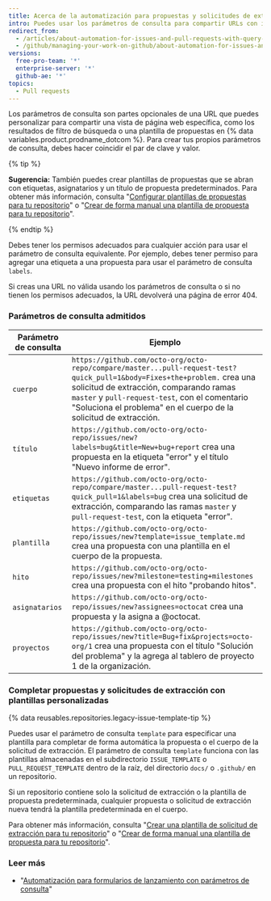 ```yaml
---
title: Acerca de la automatización para propuestas y solicitudes de extracción con parámetros de consulta
intro: Puedes usar los parámetros de consulta para compartir URLs con información personalizada.
redirect_from:
  - /articles/about-automation-for-issues-and-pull-requests-with-query-parameters
  - /github/managing-your-work-on-github/about-automation-for-issues-and-pull-requests-with-query-parameters
versions:
  free-pro-team: '*'
  enterprise-server: '*'
  github-ae: '*'
topics:
  - Pull requests
---
```

Los parámetros de consulta son partes opcionales de una URL que puedes personalizar para compartir una vista de página web específica, como los resultados de filtro de búsqueda o una plantilla de propuestas en {% data variables.product.prodname_dotcom %}. Para crear tus propios parámetros de consulta, debes hacer coincidir el par de clave y valor.

{% tip %}

**Sugerencia:** También puedes crear plantillas de propuestas que se abran con etiquetas, asignatarios y un título de propuesta predeterminados. Para obtener más información, consulta "[Configurar plantillas de propuestas para tu repositorio](/articles/configuring-issue-templates-for-your-repository)" o "[Crear de forma manual una plantilla de propuesta para tu repositorio](/articles/manually-creating-a-single-issue-template-for-your-repository)".

{% endtip %}

Debes tener los permisos adecuados para cualquier acción para usar el parámetro de consulta equivalente. Por ejemplo, debes tener permiso para agregar una etiqueta a una propuesta para usar el parámetro de consulta `labels`.

Si creas una URL no válida usando los parámetros de consulta o si no tienen los permisos adecuados, la URL devolverá una página de error 404.

### Parámetros de consulta admitidos

| Parámetro de consulta | Ejemplo                                                                                                                                                                                                                                                                                      |
| --------------------- | -------------------------------------------------------------------------------------------------------------------------------------------------------------------------------------------------------------------------------------------------------------------------------------------- |
| `cuerpo`              | `https://github.com/octo-org/octo-repo/compare/master...pull-request-test?quick_pull=1&body=Fixes+the+problem.` crea una solicitud de extracción, comparando ramas `master` y `pull-request-test`, con el comentario "Soluciona el problema" en el cuerpo de la solicitud de extracción. |
| `título`              | `https://github.com/octo-org/octo-repo/issues/new?labels=bug&title=New+bug+report` crea una propuesta en la etiqueta "error" y el título "Nuevo informe de error".                                                                                                                       |
| `etiquetas`           | `https://github.com/octo-org/octo-repo/compare/master...pull-request-test?quick_pull=1&labels=bug` crea una solicitud de extracción, comparando las ramas `master` y `pull-request-test`, con la etiqueta "error".                                                                       |
| `plantilla`           | `https://github.com/octo-org/octo-repo/issues/new?template=issue_template.md` crea una propuesta con una plantilla en el cuerpo de la propuesta.                                                                                                                                             |
| `hito`                | `https://github.com/octo-org/octo-repo/issues/new?milestone=testing+milestones` crea una propuesta con el hito "probando hitos".                                                                                                                                                             |
| `asignatarios`        | `https://github.com/octo-org/octo-repo/issues/new?assignees=octocat` crea una propuesta y la asigna a @octocat.                                                                                                                                                                              |
| `proyectos`           | `https://github.com/octo-org/octo-repo/issues/new?title=Bug+fix&projects=octo-org/1` crea una propuesta con el título "Solución del problema" y la agrega al tablero de proyecto 1 de la organización.                                                                                   |

### Completar propuestas y solicitudes de extracción con plantillas personalizadas

{% data reusables.repositories.legacy-issue-template-tip %}

Puedes usar el parámetro de consulta `template` para especificar una plantilla para completar de forma automática la propuesta o el cuerpo de la solicitud de extracción. El parámetro de consulta `template` funciona con las plantillas almacenadas en el subdirectorio `ISSUE_TEMPLATE` o `PULL_REQUEST_TEMPLATE` dentro de la raíz, del directorio `docs/` o `.github/` en un repositorio.

Si un repositorio contiene solo la solicitud de extracción o la plantilla de propuesta predeterminada, cualquier propuesta o solicitud de extracción nueva tendrá la plantilla predeterminada en el cuerpo.

Para obtener más información, consulta "[Crear una plantilla de solicitud de extracción para tu repositorio](/articles/creating-a-pull-request-template-for-your-repository)" o "[Crear de forma manual una plantilla de propuesta para tu repositorio](/articles/manually-creating-a-single-issue-template-for-your-repository)".

### Leer más

- "[Automatización para formularios de lanzamiento con parámetros de consulta](/articles/automation-for-release-forms-with-query-parameters)"
